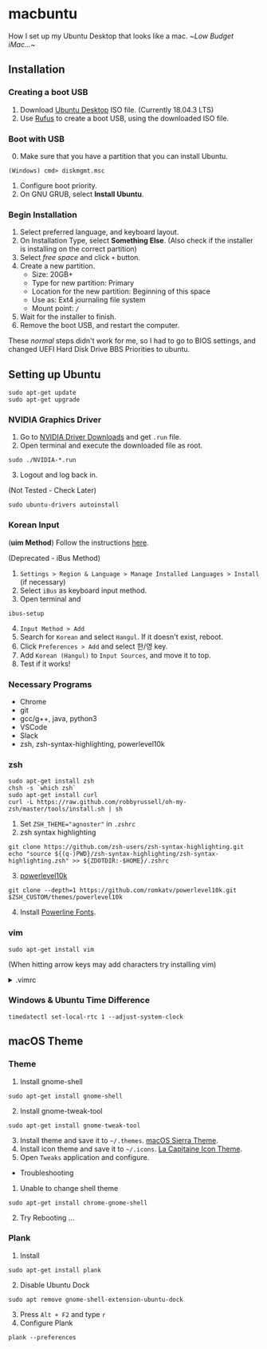 # macbuntu
How I set up my Ubuntu Desktop that looks like a mac. ~_Low Budget iMac..._~

## Installation

### Creating a boot USB
1. Download [Ubuntu Desktop](https://ubuntu.com/download/desktop) ISO file. (Currently 18.04.3 LTS)
2. Use [Rufus](https://rufus.ie/) to create a boot USB, using the downloaded ISO file.

### Boot with USB
0. Make sure that you have a partition that you can install Ubuntu.
```
(Windows) cmd> diskmgmt.msc
```

1. Configure boot priority.
2. On GNU GRUB, select **Install Ubuntu**.

### Begin Installation
1. Select preferred language, and keyboard layout.
2. On Installation Type, select **Something Else**. (Also check if the installer is installing on the correct partition)
3. Select _free space_ and click `+` button.
4. Create a new partition.
    - Size: 20GB+
    - Type for new partition: Primary
    - Location for the new partition: Beginning of this space
    - Use as: Ext4 journaling file system
    - Mount point: `/`
5. Wait for the installer to finish.
6. Remove the boot USB, and restart the computer.

These _normal_ steps didn't work for me, so I had to go to BIOS settings, and changed UEFI Hard Disk Drive BBS Priorities to ubuntu.

## Setting up Ubuntu
```
sudo apt-get update
sudo apt-get upgrade
```
### NVIDIA Graphics Driver
1. Go to [NVIDIA Driver Downloads](https://www.nvidia.co.kr/Download/index.aspx?lang=kr#) and get `.run` file.
2. Open terminal and execute the downloaded file as root.
```
sudo ./NVIDIA-*.run
```
3. Logout and log back in.

(Not Tested - Check Later)
```
sudo ubuntu-drivers autoinstall
```

### Korean Input
(**uim Method**)
Follow the instructions [here](http://progtrend.blogspot.com/2018/06/ubuntu-1804-uim.html).

(Deprecated - iBus Method)
1. `Settings > Region & Language > Manage Installed Languages > Install` (if necessary)
2. Select `iBus` as keyboard input method.
3. Open terminal and
```
ibus-setup
```
4. `Input Method > Add`
5. Search for `Korean` and select `Hangul`. If it doesn't exist, reboot.
6. Click `Preferences > Add` and select 한/영 key.
7. Add `Korean (Hangul)` to `Input Sources`, and move it to top.
8. Test if it works!

### Necessary Programs
- Chrome
- git
- gcc/g++, java, python3
- VSCode
- Slack
- zsh, zsh-syntax-highlighting, powerlevel10k

### zsh
```
sudo apt-get install zsh
chsh -s `which zsh`
sudo apt-get install curl
curl -L https://raw.github.com/robbyrussell/oh-my-zsh/master/tools/install.sh | sh
```
1. Set `ZSH_THEME="agnoster"` in `.zshrc`
2. zsh syntax highlighting
```
git clone https://github.com/zsh-users/zsh-syntax-highlighting.git
echo "source ${(q-)PWD}/zsh-syntax-highlighting/zsh-syntax-highlighting.zsh" >> ${ZDOTDIR:-$HOME}/.zshrc
```
3. [powerlevel10k](https://github.com/romkatv/powerlevel10k)
```
git clone --depth=1 https://github.com/romkatv/powerlevel10k.git $ZSH_CUSTOM/themes/powerlevel10k
```

4. Install [Powerline Fonts](https://github.com/powerline/fonts).

### vim
```
sudo apt-get install vim
```
(When hitting arrow keys may add characters try installing vim)
<details>
<summary>.vimrc</summary>
<pre>
set number
set ai
set si
set cindent
set shiftwidth=4
set tabstop=4
set ignorecase
set hlsearch
set nocompatible
set fileencodings=utf-8,euc-kr
set fencs=ucs-bom,utf-8,euc-kr
set bs=indent,eol,start
set ruler
set title
set showmatch
set wmnu
syntax on
filetype indent on
set mouse=a
</pre>
</details>

### Windows & Ubuntu Time Difference
```
timedatectl set-local-rtc 1 --adjust-system-clock
```

## macOS Theme
### Theme
1. Install gnome-shell
```
sudo apt-get install gnome-shell
```
2. Install gnome-tweak-tool
```
sudo apt-get install gnome-tweak-tool
```
3. Install theme and save it to `~/.themes`. [macOS Sierra Theme](https://github.com/B00merang-Project/macOS.git).
4. Install icon theme and save it to `~/.icons`. [La Capitaine Icon Theme](https://github.com/keeferrourke/la-capitaine-icon-theme).
5. Open `Tweaks` application and configure.

- Troubleshooting
1. Unable to change shell theme
```
sudo apt-get install chrome-gnome-shell
```
2. Try Rebooting ...

### Plank
1. Install
```
sudo apt-get install plank
```
2. Disable Ubuntu Dock
```
sudo apt remove gnome-shell-extension-ubuntu-dock
```
3. Press `Alt + F2` and type `r`
4. Configure Plank
```
plank --preferences
```

